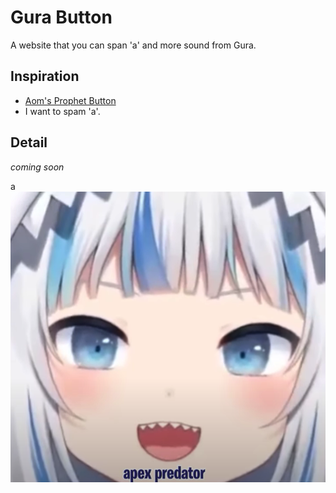 # Gura Button
A website that you can span 'a' and more sound from Gura.
## Inspiration
- [Aom's Prophet Button](https://github.com/SaltyAom/prophet-button)
- I want to spam 'a'.

## Detail
*coming soon*

a
![gura](public/gura.png)

